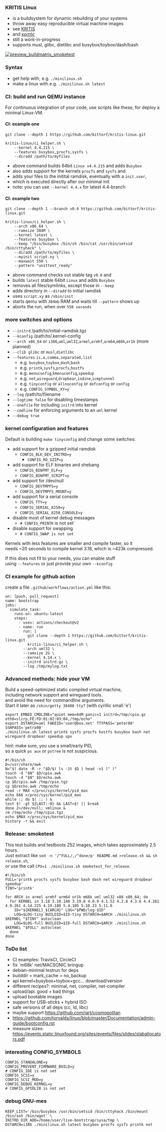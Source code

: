 ### KRITIS Linux

* is a buildsystem for dynamic rebuilding of your systems
* throw away easy reproducible virtual machine images
* see [KRITIS](https://de.wikipedia.org/w/index.php?title=KRITIS)
* and [κριτής](https://en.wiktionary.org/wiki/%CE%BA%CF%81%CE%B9%CF%84%CE%AE%CF%82)
* still a work-in-progress
* supports musl, glibc, dietlibc and busybox/toybox/dash/bash

[![preview_buildmatrix_smoketest](http://intercity-vpn.de/kritis-linux/preview.png)](http://intercity-vpn.de/kritis-linux/)

### Syntax

* get help with, e.g. `./minilinux.sh`
* make a linux with e.g. `./minilinux.sh latest`

### CI: build and run QEMU instance

For continuous integration of your code, use scripts like these, for deploy a minimal Linux-VM.

#### CI: example one

```
git clone --depth 1 https://github.com/bittorf/kritis-linux.git

kritis-linux/ci_helper.sh \
	--kernel 4.4.215 \
	--features busybox,procfs,sysfs \
	--diradd /path/to/myfiles
```

* above command builds 64bit `Linux v4.4.215` and adds `Busybox`
* also adds support for the kernels `procfs` and `sysfs` and
* adds your files to the initital ramdisk, eventually with a `init.user`,
* which is executed directly after our minimal init
* note: you can use `--kernel 4.4.x` for latest 4.4-branch

#### CI: example two

```
git clone --depth 1 --branch v0.6 https://github.com/bittorf/kritis-linux.git

kritis-linux/ci_helper.sh \
	--arch x86_64 \
	--ramsize 384M \
	--kernel latest \
	--features busybox \
	--keep "/bin/busybox /bin/sh /bin/cat /usr/bin/setsid /bin/cttyhack" \
	--diradd /path/to/myfiles \
	--myinit script.xy \
	--maxwait 550 \
	--pattern "unittest_ready"
```

* above command checks out stable tag `v0.6` and
* builds `latest` stable 64bit `Linux` and adds `Busybox`
* removes all files/symlinks, except those in `--keep`
* adds directory in `--diradd` to initial ramdisk
* uses `script.xy` as `/sbin/init`
* starts qemu with `384mb` RAM and waits till `--pattern` shows up
* aborts the run, when over `550 seconds`

### more switches and options

* `--initrd` /path/to/initial-ramdisk.tgz
* `--kconfig` /path/to/.kernel-config
* `--arch x86_64` or `i386`,`uml`,`uml32`,`armel`,`armhf`,`arm64`,`m68k`,`or1k` (more planned)
* `--clib glibc` or `musl`,`dietlibc`
* `--features` `is,a,comma,separated,list`
  * e.g. `busybox`,`toybox`,`dash`,`bash`
  * e.g. `printk`,`sysfs`,`procfs`,`hostfs`
  * e.g. `menuconfig`,`kmenuconfig`,`speedup`
  * e.g. `net`,`wireguard`,`dropbear`,`iodine`,`icmptunnel`
  * e.g. `tinyconfig` or `allnoconfig` or `defconfig` or `config`
  * e.g. `CONFIG_SYMBOL_XY=y`
* `--log` /path/to/filename
* `--logtime false` for disabling timestamps
* `--onefile` for including `initrd` into kernel
* `--cmdline` for enforcing arguments to an `uml` kernel
* `--debug true`

### kernel configuration and features

Default is building `make tinyconfig` and change some switches:

* add support for a gzipped initial ramdisk
  * `CONFIG_BLK_DEV_INITRD=y`
    * `CONFIG_RD_GZIP=y`
* add support for ELF binaries and shebang
  * `CONFIG_BINFMT_ELF=y`
  * `CONFIG_BINFMT_SCRIPT=y`
* add support for /dev/null
  * `CONFIG_DEVTMPFS=y`
  * `CONFIG_DEVTMPFS_MOUNT=y`
* add support for a serial console
  * `CONFIG_TTY=y`
  * `CONFIG_SERIAL_8250=y`
  * `CONFIG_SERIAL_8250_CONSOLE=y`
* disable most of kernel debug messages
  * `# CONFIG_PRINTK` is not set`
* disable support for swapping
  * `# CONFIG_SWAP is not set`

Kernels with less features are smaller and compile faster, so it  
needs ~20 seconds to compile kernel 3.18, which is ~423k compressed.  
  
If this does not fit to your needs, you can enable stuff  
using `--features` or just provide your own `--kconfig`  

### CI example for github action

create a file `.github/workflows/action.yml` like this:

```
on: [push, pull_request]
name: bootstrap
jobs:
  simulate_task:
    runs-on: ubuntu-latest
    steps:
      - uses: actions/checkout@v2
      - name: run
        run: |
          git clone --depth 1 https://github.com/bittorf/kritis-linux.git
          kritis-linux/ci_helper.sh \
		--arch uml32 \
		--ramsize 2G \
		--kernel 4.14.x \
		--initrd initrd.gz \
		--log /tmp/mylog.txt
```

### Advanced methods: hide your VM

Build a speed-optimized static compiled virtual machine,  
including network support and wireguard tools.  
and avoid the need for commandline arguments.  
Start it later as `/sbin/gеtty 38400 tty7` (with cyrillic small 'е')  

```
export EMBED_CMDLINE="quiet mem=64M panic=1 initrd=/tmp/cpio.gz eth0=slirp,FE:FD:01:02:03:04,/tmp/echo"
export DSTARCH=uml FAKEID='user@box.net' TTYPASS='peter80' SSHPASS='petra90'
./minilinux.sh latest printk sysfs procfs hostfs busybox bash net wireguard dropbear speedup upx

```
hint: make sure, you use a small/early PID,  
so a quick `ps aux` or `pstree` is not suspicious.  
```
#!/bin/sh
D=/usr/share/awk
N="$( date -R -r "$D/$( ls -1t $D | head -n1 )" )"
touch -d "$N" $D/cpio.awk
touch -d "$N" $D/echo.awk
cp $D/cpio.awk /tmp/cpio.tgz
cp $D/echo.awk /tmp/echo
read -r MAX </proc/sys/kernel/pid_max
echo 666 >/proc/sys/kernel/pid_max
while :; do $( :; ) &
test $! -gt ${LAST:-0} && LAST=$! || break
done 2>/dev/null; vmlinux &
rm /tmp/echo /tmp/cpio.tgz
echo $MAX >/proc/sys/kernel/pid_max
history -r && exit
```

### Release: smoketest

This test builds and testboots 252 images, which takes approximately 2.5 hours.  
Just extract like `sed -n '/^FULL/,/^done/p' README.md >release.sh && sh release.sh`,  
or use the call `CPU=1 ./minilinux.sh smoketest_for_release`.  

```
#!/bin/sh
FULL='printk procfs sysfs busybox bash dash net wireguard dropbear speedup'
TINY='printk'

for ARCH in armel armhf arm64 or1k m68k uml uml32 x86 x86_64; do
  for KERNEL in 3.18 3.18.140 3.19.8 4.0.9 4.1.52 4.2.8 4.3.6 4.4.261 4.9.261 4.14.225 4.19.180 5.4.105 5.10.23 5.11.6
    ID="${KERNEL}_${ARCH}" LOG="$PWD/log-$ID"
    LOG=$LOG-tiny BUILDID=$ID-tiny DSTARCH=$ARCH ./minilinux.sh $KERNEL "$TINY" autoclean
    LOG=$LOG-full BUILDID=$ID-full DSTARCH=$ARCH ./minilinux.sh $KERNEL "$FULL" autoclean
  done
done
```

### ToDo list
* CI examples: TravisCI, CircleCI
* fix `m68k' net/MACSONIC bringup
* debian-minimal testrun for deps
* builddir = mark_cache = no_backup
* api kernel+busybox+toybox+gcc... download/version
* different recipes?: minimal, net, compiler, net-compiler
* upload/api: good + bad things
* upload bootable images
* support for USB-sticks + hybrid ISO
* safe versions of all deps (cc, ld, libc)
* maybe support https://github.com/jart/cosmopolitan
* https://github.com/torvalds/linux/blob/master/Documentation/admin-guide/bootconfig.rst
* measure sizes: https://events.static.linuxfound.org/sites/events/files/slides/slaballocators.pdf

### interesting CONFIG_SYMBOLS
```
CONFIG_STANDALONE=y
CONFIG_PREVENT_FIRMWARE_BUILD=y
# CONFIG_IDE is not set
CONFIG_SCSI=y
CONFIG_SCSI_MOD=y
CONFIG_DEBUG_KERNEL=y
# CONFIG_GPIOLIB is not set
```

### debug GNU-mes

```
KEEP_LIST='/bin/busybox /usr/bin/setsid /bin/cttyhack /bin/mount /bin/ash /bin/wget' \
INITRD_DIR_ADD=/home/user/live-bootstrap/sysa/tmp \
DSTARCH=i386 ./minilinux.sh latest busybox procfs sysfs printk net
```
